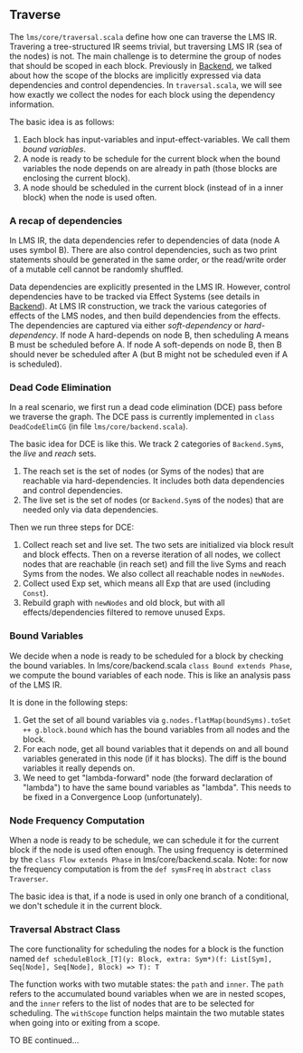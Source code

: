 ## Traverse

The `lms/core/traversal.scala` define how one can traverse the LMS IR. Travering a tree-structured
IR seems trivial, but traversing LMS IR (sea of the nodes) is not. The main challenge is to determine
the group of nodes that should be scoped in each block. Previously in [Backend](backend.md), we
talked about how the scope of the blocks are implicitly expressed via data dependencies and control
dependencies. In `traversal.scala`, we will see how exactly we collect the nodes for each block using
the dependency information.

The basic idea is as follows:
1. Each block has input-variables and input-effect-variables. We call them *bound variables*.
2. A node is ready to be schedule for the current block when the bound variables the node depends on are already in path (those blocks are enclosing the current block).
3. A node should be scheduled in the current block (instead of in a inner block) when the node is used often.

### A recap of dependencies
In LMS IR, the data dependencies refer to dependencies of data (node A uses symbol B).
There are also control dependencies, such as two print statements should be generated in the same order,
or the read/write order of a mutable cell cannot be randomly shuffled.

Data dependencies are explicitly presented in the LMS IR. However, control dependencies have to be tracked
via Effect Systems (see details in [Backend](backend.md)).
At LMS IR construction, we track the various categories of effects of the LMS nodes, and then build dependencies
from the effects. The dependencies are captured via either *soft-dependency* or *hard-dependency*.
If node A hard-depends on node B, then scheduling A means B must be scheduled before A.
If node A soft-depends on node B, then B should never be scheduled after A (but B might not be scheduled even
if A is scheduled).

### Dead Code Elimination

In a real scenario, we first run a dead code elimination (DCE) pass before we traverse the graph.
The DCE pass is currently implemented in `class DeadCodeElimCG` (in file `lms/core/backend.scala`).

The basic idea for DCE is like this. We track 2 categories of `Backend.Sym`s, the *live* and *reach* sets.
1. The reach set is the set of nodes (or Syms of the nodes) that are reachable via hard-dependencies.
It includes both data dependencies and control dependencies.
2. The live set is the set of nodes (or `Backend.Sym`s of the nodes) that are needed only via data dependencies.

Then we run three steps for DCE:
1. Collect reach set and live set. The two sets are initialized via block result and block effects. Then
   on a reverse iteration of all nodes, we collect nodes that are reachable (in reach set) and fill the
   live Syms and reach Syms from the nodes. We also collect all reachable nodes in `newNodes`.
2. Collect used Exp set, which means all Exp that are used (including `Const`).
3. Rebuild graph with `newNodes` and old block, but with all effects/dependencies filtered to remove
   unused Exps.

### Bound Variables

We decide when a node is ready to be scheduled for a block by checking the bound variables. In lms/core/backend.scala `class Bound extends Phase`, we compute the bound variables of each node. This is like an
analysis pass of the LMS IR.

It is done in the following steps:
1. Get the set of all bound variables via `g.nodes.flatMap(boundSyms).toSet ++ g.block.bound` which
   has the bound variables from all nodes and the block.
2. For each node, get all bound variables that it depends on and all bound variables generated in this node (if it has blocks). The diff is the bound variables it really depends on.
3. We need to get "lambda-forward" node (the forward declaration of "lambda") to have the same bound
   variables as "lambda". This needs to be fixed in a Convergence Loop (unfortunately).

### Node Frequency Computation

When a node is ready to be schedule, we can schedule it for the current block if the node is used often
enough. The using frequency is determined by the `class Flow extends Phase` in lms/core/backend.scala.
Note: for now the frequency computation is from the `def symsFreq` in `abstract class Traverser`.

The basic idea is that, if a node is used in only one branch of a conditional, we don't schedule it
in the current block.

### Traversal Abstract Class

The core functionality for scheduling the nodes for a block is the function named
`def scheduleBlock_[T](y: Block, extra: Sym*)(f: List[Sym], Seq[Node], Seq[Node], Block) => T): T`

The function works with two mutable states: the `path` and `inner`. The `path` refers to the
accumulated bound variables when we are in nested scopes, and the `inner` refers to the list of
nodes that are to be selected for scheduling. The `withScope` function helps maintain the
two mutable states when going into or exiting from a scope.

TO BE continued...
